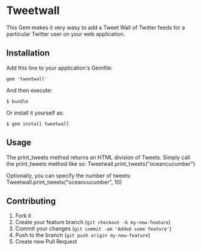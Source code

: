 # Tweetwall

This Gem makes it very wasy to add a Tweet Wall of Twitter feeds for a particular Twitter user
on your web application.

## Installation

Add this line to your application's Gemfile:

    gem 'tweetwall'

And then execute:

    $ bundle

Or install it yourself as:

    $ gem install tweetwall

## Usage

The print_tweets method returns an HTML division of Tweets.
Simply call the print_tweets method like so:
Tweetwall.print_tweets("oceancucumber")

Optionally, you can specify the number of tweets:
Tweetwall.print_tweets("oceancucumber", 10)

## Contributing

1. Fork it
2. Create your feature branch (`git checkout -b my-new-feature`)
3. Commit your changes (`git commit -am 'Added some feature'`)
4. Push to the branch (`git push origin my-new-feature`)
5. Create new Pull Request
